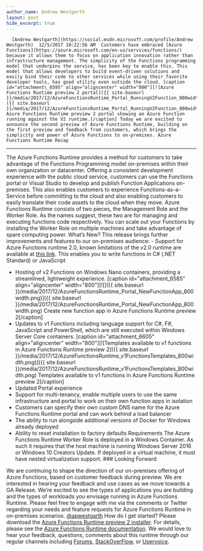 ```yaml
---
author_name: Andrew Westgarth
layout: post
hide_excerpt: true
---
```

      [Andrew Westgarth](https://social.msdn.microsoft.com/profile/Andrew Westgarth)  12/5/2017 10:22:56 AM  Customers have embraced [Azure Functions](https://azure.microsoft.com/en-us/services/functions/) because it allows them to focus on application innovation rather than infrastructure management. The simplicity of the Functions programming model that underpins the service, has been key to enable this. This model that allows developers to build event-driven solutions and easily bind their code to other services while using their favorite developer tools, has good utility even outside the cloud. [caption id="attachment\_6595" align="aligncenter" width="800"][![Azure Functions Runtime preview 2 portal]({{ site.baseurl }}/media/2017/12/AzureFunctionsRuntime_Portal_RunningV2Function_800width.png)]({{ site.baseurl }}/media/2017/12/AzureFunctionsRuntime_Portal_RunningV2Function_800width.png) Azure Functions Runtime preview 2 portal showing an Azure Function running against the V2 runtime.[/caption] Today we are excited to announce the second preview of Azure Functions Runtime, building on the first preview and feedback from customers, which brings the simplicity and power of Azure Functions to on-premises. Azure Functions Runtime Recap
-----------------------------

 The Azure Functions Runtime provides a method for customers to take advantage of the Functions Programming model on-premises within their own organization or datacenter. Offering a consistent development experience with the public cloud service, customers can use the Functions portal or Visual Studio to develop and publish Function Applications on-premises. This also enables customers to experience Functions-as-a-Service before committing to the cloud and also enabling customers to easily translate their code assets to the cloud when they move. Azure Functions Runtime consists of two pieces, the Management Role and the Worker Role. As the names suggest, these two are for managing and executing functions code respectively. You can scale out your Functions by installing the Worker Role on multiple machines and take advantage of spare computing power. ­What’s New? This release brings further improvements and features to our on-premises audience:  - Support for Azure Functions runtime 2.0, known limitations of the v2.0 runtime are available at [this link](https://github.com/Azure/azure-webjobs-sdk-script/wiki/Azure-Functions-runtime-2.0-known-issues). This enables you to write functions in C# (.NET Standard) or JavaScript
 - Hosting of v2 Functions on Windows Nano containers, providing a streamlined, lightweight experience. [caption id="attachment\_6585" align="aligncenter" width="800"][![]({{ site.baseurl }}/media/2017/12/AzureFunctionsRuntime_Portal_NewFunctionApp_800width.png)]({{ site.baseurl }}/media/2017/12/AzureFunctionsRuntime_Portal_NewFunctionApp_800width.png) Create new function app in Azure Functions Runtime preview 2[/caption]
 - Updates to v1 Functions including language support for C#, F#, JavaScript and PowerShell, which are still executed within Windows Server Core containers. [caption id="attachment\_6605" align="aligncenter" width="800"][![Templates available to v1 functions in Azure Functions Runtime preview 2]({{ site.baseurl }}/media/2017/12/AzureFunctionsRuntime_v1FunctionsTemplates_800width.png)]({{ site.baseurl }}/media/2017/12/AzureFunctionsRuntime_v1FunctionsTemplates_800width.png) Templates available to v1 functions in Azure Functions Runtime preview 2[/caption]
 - Updated Portal experience
 - Support for multi-tenancy, enable multiple users to use the same infrastructure and portal to work on their own function apps in isolation
 - Customers can specify their own custom DNS name for the Azure Functions Runtime portal and can work behind a load balancer
 - The ability to run alongside additional versions of Docker for Windows already deployed
 - Ability to reset installation to factory defaults
  Requirements The Azure Functions Runtime Worker Role is deployed in a Windows Container. As such it requires that the host machine is running Windows Server 2016 or Windows 10 Creators Update. If deployed in a virtual machine, it must have nested virtualization support. ### Looking Forward

 We are continuing to shape the direction of our on-premises offering of Azure Functions, based on customer feedback during preview. We are interested in hearing your feedback and use cases as we move towards a GA Release. We’re excited to see the types of applications you are building and the types of workloads you envisage running in Azure Functions Runtime. Please feel free to engage with me via the comments or Twitter regarding your needs and feature requests for Azure Functions Runtime in on-premises scenarios. [@apwestgarth](https://twitter.com/apwestgarth) How do I get started? Please download the [Azure Functions Runtime preview 2 installer](https://aka.ms/azafrv2). For details, please see the [Azure Functions Runtime documentation](https://aka.ms/azafrdocs). We would love to hear your feedback, questions, comments about this runtime through our regular channels including [Forums](https://social.msdn.microsoft.com/Forums/en-US/home?forum=AzureFunctions), [StackOverFlow](http://stackoverflow.com/questions/tagged/azure-functions-runtime), or [Uservoice](https://feedback.azure.com/forums/355860-azure-functions/filters/top).      